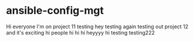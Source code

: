 # ansible-config-mgt
Hi everyone
I'm on project 11
testing
hey
testing again
testing out project 12 and it's exciting 
hi people 
hi hi hi
heyyyy
hi
testing
testing222
